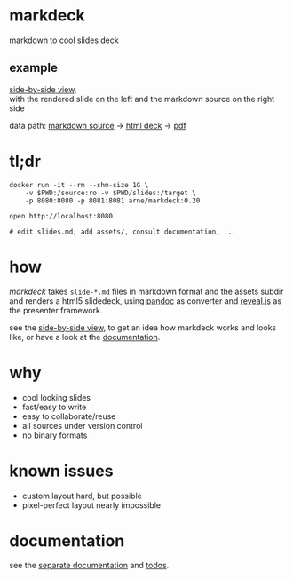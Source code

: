 # markdeck

markdown to cool slides deck

## example

[side-by-side view](https://arnehilmann.github.io/markdeck/explain.html),<br/>
with the rendered slide on the left and the markdown source on the right side

data path:
[markdown source](https://raw.githubusercontent.com/arnehilmann/markdeck/master/example/slides.md)
->
[html deck](https://arnehilmann.github.io/markdeck/)
->
[pdf](https://arnehilmann.github.io/markdeck/markdeck-example.pdf)


# tl;dr

```
docker run -it --rm --shm-size 1G \
    -v $PWD:/source:ro -v $PWD/slides:/target \
    -p 8080:8080 -p 8081:8081 arne/markdeck:0.20
```

```
open http://localhost:8080
```

```
# edit slides.md, add assets/, consult documentation, ...
```


# how

*markdeck* takes ```slide-*.md``` files in markdown format
and the assets subdir
and renders a html5 slidedeck, using [pandoc](http://pandoc.org) as converter
and [reveal.js](http://lab.hakim.se/reveal-js/) as the presenter framework.

see the
[side-by-side view](https://arnehilmann.github.io/markdeck/explain.html),
to get an idea how markdeck works and looks like, or have a look
at the [documentation](DOCUMENTATION.md).


# why

* cool looking slides
* fast/easy to write
* easy to collaborate/reuse
* all sources under version control
* no binary formats


# known issues

* custom layout hard, but possible
* pixel-perfect layout nearly impossible


# documentation

see the [separate documentation](DOCUMENTATION.md) and [todos](TODOS.md).
